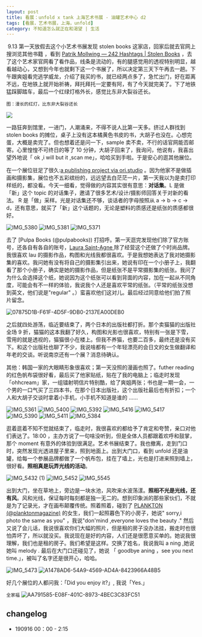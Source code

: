 ```yaml
---
layout: post
title: 看展：unfold x tank 上海艺术书展 - 油罐艺术中心 d2
tags: [看展，艺术书展，上海，unfold]
category: 不知道怎么就正在和渴望 | 生活
---
```

 9.13 第一天放假去这个小艺术书展发现 stolen books 这家店，回家后就去官网上搜浏览其他书籍 ，看到 [Patrik Mollwing — 242 Hashtags | Stolen Books](http://www.mollwing.com/242-hashtags/) ，去了这个艺术家官网看了看作品，线条是流动的，有的腿感觉用的透视特别明显，越看越动心，又想到今年也就剩下这一个书展了，所以决定第三天下午再去一趟。下午跟爽姐看完逃学威龙，介绍了我买的书，就已经两点多了，急忙出门，好在距离不远，在地铁上就开始祈祷，拜托拜托一定要有阿，有了今天就完美了。下了地铁猛踩脚踏车，最后一个红绿灯格外长，感觉比东非大裂谷还长。

`图：漫长的红灯，比东非大裂谷还长`

![](https://user-images.githubusercontent.com/20737239/64925381-5a7add80-d822-11e9-8cf2-1a71843211a9.jpg)

一路狂奔到馆里，一进门，人潮涌来，不得不说人比第一天多。挤过人群找到 stolen books 的摊位，桌子上没有这本橘黄色书皮的书，大胡子也没在。心想完蛋，大概是卖完了。但也想着还是问一下，sample 卖不卖，不行的话官网能否邮寄。心里惶惶不可终日的等了 10 分钟，大胡子回来了，我询问，他说有，我喜出望外地说「 ok ,i will but it ,scan me」，哈哈买到手啦。于是安心的逛其他展位。

在一个展位驻足了很久:[a publishing project via ori.studio](https://dainprint.com/) 。因为他家不是做插画和摄影集，展位也不五彩缤纷的，远远望去白茫茫一片，第一天我以为是卖打印样纸的，都没看。今天一细看，觉得做的内容其实很有意思：**对话集**。L 是做「新」这个 topic 的对话集子，邀请了很多艺术/设计/摄影师回答关于对新的看法。 R 是「做」采样。光是对话集还不够，谈话者的字母按照从 a -> b -> c -> d，还有意思，就买了「新」这个话题的，无论是塑料的质感还是纸张的质感都很好。

![IMG_5380](https://user-images.githubusercontent.com/20737239/64925142-eee34100-d81e-11e9-97f2-033ff8a6595d.jpg)
![IMG_5381](https://user-images.githubusercontent.com/20737239/64925181-74ff8780-d81f-11e9-8266-2f98e318b39e.jpg)
![IMG_5371](https://user-images.githubusercontent.com/20737239/64925183-75981e00-d81f-11e9-9d06-2c646ab552de.jpg)

去了 [Pulpa Books (@pulpabooks)) 打招呼。第一天逛完发现他们除了官方账号，还各自有各自的账号，[Laura Saint-Agne ](https://www.instagram.com/laurasaintagne/) 除了经营这个还做了个时尚品牌。我很喜欢 lau 的摄影作品，构图和光线我都很喜欢。于是我想她表达了我对她摄影集的喜欢。我问她有没有将自己的摄影集引出来，她说有印在一个小册子上，我翻看了那个小册子，确实是她的摄影作品，但是纸张不是平常摄影集的纸张。我问了为什么会选择这个纸，她说因为这个纸张可以看到背面的内容，加在一起从不同角度，可能会有不一样的体验，我说我个人还是喜欢平常的纸张。（平常的纸张没想到英文，他们说是"regular" 。）蛮喜欢他们这对儿。最后经过同意给他们拍了照片留念。

![07875D1B-F61F-4D5F-9DB0-2137EA00DEB0](https://user-images.githubusercontent.com/20737239/64925379-59e24700-d822-11e9-8c97-5507c5c74d03.jpg)

之后就四处游荡，临近要结束了，两个日本的出版社都打折。那个卖猫猫的出版社全场 9 折，猫猫的这本我翻了好久，构图和光影也很喜欢，特别有一张是下雪，雪用的就是透视的，猫猫很小在楼上。但我不养猫，也要二百多，最终还是没有买下。和这个出版社也聊了不少，我说啥都有一个年轻漂亮的会日文的女生做翻译和年老的交谈。听说南京还有一个展？消息待确认。

其他：韩国一家的大眼睛形象很喜欢；第一天没照的漫画也照了。futher reading 的红色帆布袋很好看，最后买了他家贴纸，贴在了我的电脑上；临走时发现「ohhcream」家，一组镭射明信片特别酷，给了爽姐两张；书也是一期一会，一个男的一口气买了三四本书，在那个日本出版社，这个出版社最后也有折扣；一个人和大胡子交谈时拿着小手机，小手机不知道是谁的 ......

![IMG_5361](https://user-images.githubusercontent.com/20737239/64925378-59e24700-d822-11e9-8d99-b0014c83c131.jpg)
![IMG_5400](https://user-images.githubusercontent.com/20737239/64925372-58b11a00-d822-11e9-960f-129bd6abdc44.jpg)
![IMG_5392](https://user-images.githubusercontent.com/20737239/64925266-6f567180-d820-11e9-8fae-adc4bcc3e2ed.jpg)
![IMG_5416](https://user-images.githubusercontent.com/20737239/64925370-58b11a00-d822-11e9-930a-d8c7830c7faa.jpg)
![IMG_5417](https://user-images.githubusercontent.com/20737239/64925373-58b11a00-d822-11e9-83ea-2257852ce938.jpg)
![IMG_5390](https://user-images.githubusercontent.com/20737239/64925380-5a7add80-d822-11e9-82a8-7c430779c2f5.jpg)
![IMG_5411](https://user-images.githubusercontent.com/20737239/64925374-5949b080-d822-11e9-9f14-599027153292.jpg)
![IMG_5384](https://user-images.githubusercontent.com/20737239/64925376-5949b080-d822-11e9-8008-41c9f5eccdf4.jpg)

逛着逛着不知不觉就结束了，临走时，我很喜欢的都给予了肯定和夸赞，亲口对他们表达了。18:00 ，主办方说了一句啥没听到，但是全体人员都跟着欢呼和鼓掌，那个 moment 有意外的体验到很满足。艺术书展结束了。我也撤离，走到门口时，突然发现光透进屋子里来，照到地面上。出到大门口，看到 unfold 还是油罐，给每一个参展品牌都做了一个帆布包，挂在了墙上，光也是打进来照到墙上，很好看。**照相真是玩弄光线的活动**。

![IMG_5432 (1)](https://user-images.githubusercontent.com/20737239/64925268-6fef0800-d820-11e9-8e8e-291970b6b561.jpg)
![IMG_5452](https://user-images.githubusercontent.com/20737239/64925666-b182b180-d826-11e9-974b-c187b418c2c7.jpg)
![IMG_5545](https://user-images.githubusercontent.com/20737239/64925267-6fef0800-d820-11e9-9f5a-a111ebcfbebb.jpg)

出到大门，坐在草地上，旁边是一块水池，风吹来水波荡漾。**照相不光是光线，还有风**。风和光线，保证每时每刻都是独一无二的。想到印象派的那些家伙们，不就是为了记录光，才在画布颠覆传统。照着照着，碰到了 [PLANKTON (@planktonmagazine)](https://www.instagram.com/planktonmagazine/) 的女生，我们一起照暮色下的小房子，她说" sorry,i photo the same as you" ，我说"don'mind ,everyone loves the beauty ." 然后又说了会儿话，我说很喜欢你们大幅的照片，但是租的房子没办法挂，搬走时也很怕弄坏了，所以就没买。我说现在是好的内容，人们还是很愿意买单的。她说我很理解，我们也是租的房子。我们希望是这样。交换了姓名，我说我叫 a ning ,她说她叫 melody . 最后在大门口还碰见了，她说 「 goodbye aning ，see you next time.」，被叫了名字还是很开心，哈哈。

![IMG_5473](https://user-images.githubusercontent.com/20737239/64925271-71203500-d820-11e9-8e86-0d08a3705b4d.jpg)
![A1478AD6-54A9-4569-AD4A-8423966A48B5](https://user-images.githubusercontent.com/20737239/64925270-71203500-d820-11e9-9603-e8e0a919f50e.jpg)

好几个展位的人都问我：「Did you enjoy it?」, 我说「Yes.」

`全家福`
![AA791585-E08F-401C-8973-4BEC3C83FC51](https://user-images.githubusercontent.com/20737239/64925697-3ff73300-d827-11e9-990e-6a71aae81c17.jpg)

##  changelog
- 190916 00：00 - 2:15
